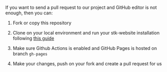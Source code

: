 If you want to send a pull request to our project and GitHub editor is not enough, then you can:

1. Fork or copy this repository

2. Clone on your local environment and run your stk-website installation following [this guide](https://help.github.com/articles/setting-up-your-github-pages-site-locally-with-jekyll/)

3. Make sure Github Actions is enabled and GitHub Pages is hosted on branch `gh-pages`

4. Make your changes, push on your fork and create a pull request for us
